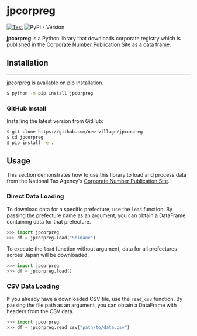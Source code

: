 # jpcorpreg  
[![Test](https://github.com/new-village/jp-corpreg-loader/actions/workflows/test.yaml/badge.svg)](https://github.com/new-village/jp-corpreg-loader/actions/workflows/test.yaml)
![PyPI - Version](https://img.shields.io/pypi/v/jpcorpreg)
  
**jpcorpreg** is a Python library that downloads corporate registry which is published in the [Corporate Number Publication Site](https://www.houjin-bangou.nta.go.jp/en/) as a data frame.
   
  
## Installation  
----------------------
jpcorpreg is available on pip installation.
```sh
$ python -m pip install jpcorpreg
```
  
### GitHub Install
Installing the latest version from GitHub:  
```sh
$ git clone https://github.com/new-village/jpcorpreg
$ cd jpcorpreg
$ pip install -e .
```
    
## Usage
This section demonstrates how to use this library to load and process data from the National Tax Agency's [Corporate Number Publication Site](https://www.houjin-bangou.nta.go.jp/).

### Direct Data Loading
To download data for a specific prefecture, use the `load` function. By passing the prefecture name as an argument, you can obtain a DataFrame containing data for that prefecture.  
```python
>>> import jpcorpreg
>>> df = jpcorpreg.load("Shimane")
```

To execute the `load` function without argument, data for all prefectures across Japan will be downloaded. 
```python
>>> import jpcorpreg
>>> df = jpcorpreg.load()
```

### CSV Data Loading
If you already have a downloaded CSV file, use the `read_csv` function. By passing the file path as an argument, you can obtain a DataFrame with headers from the CSV data.
```python
>>> import jpcorpreg
>>> df = jpcorpreg.read_csv("path/to/data.csv")
```
